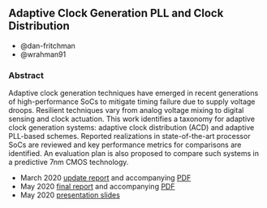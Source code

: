 
## Adaptive Clock Generation PLL and Clock Distribution 

* @dan-fritchman
* @wrahman91

### Abstract 

Adaptive clock generation techniques have emerged in recent generations of high-performance SoCs to mitigate timing failure due to supply voltage droops. Resilient techniques vary from analog voltage mixing to digital sensing and clock actuation. This work identifies a taxonomy for adaptive clock generation systems: adaptive clock distribution (ACD) and adaptive PLL-based schemes. Reported realizations in state-of-the-art processor SoCs are reviewed and key performance metrics for comparisons are identified. An evaluation plan is also proposed to compare such systems in a predictive 7nm CMOS technology.


* March 2020 [update report](docs/midterm) and accompanying [PDF](docs/midterm/report.pdf)
* May 2020 [final report](https://github.com/NotReallySynthPlls/FinalReport) and accompanying [PDF](https://github.com/NotReallySynthPlls/FinalReport/blob/master/conference_101719.pdf)
* May 2020 [presentation slides](https://docs.google.com/presentation/d/1W-2C1OSwi3S_zFVdiPYkahP9g4av7KUbKltE3fFuHY0)

